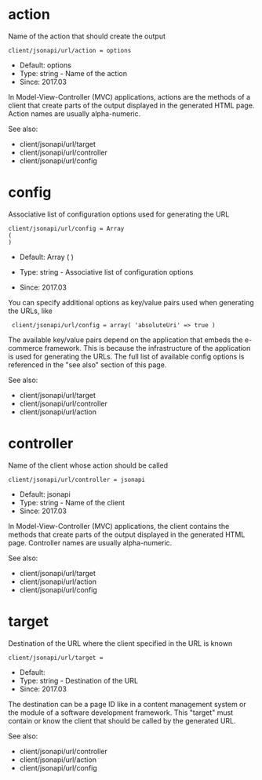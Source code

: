 
# action

Name of the action that should create the output

```
client/jsonapi/url/action = options
```

* Default: options
* Type: string - Name of the action
* Since: 2017.03

In Model-View-Controller (MVC) applications, actions are the methods of a
client that create parts of the output displayed in the generated HTML page.
Action names are usually alpha-numeric.

See also:

* client/jsonapi/url/target
* client/jsonapi/url/controller
* client/jsonapi/url/config

# config

Associative list of configuration options used for generating the URL

```
client/jsonapi/url/config = Array
(
)
```

* Default: Array
(
)

* Type: string - Associative list of configuration options
* Since: 2017.03

You can specify additional options as key/value pairs used when generating
the URLs, like

```
 client/jsonapi/url/config = array( 'absoluteUri' => true )
```

The available key/value pairs depend on the application that embeds the e-commerce
framework. This is because the infrastructure of the application is used for
generating the URLs. The full list of available config options is referenced
in the "see also" section of this page.

See also:

* client/jsonapi/url/target
* client/jsonapi/url/controller
* client/jsonapi/url/action

# controller

Name of the client whose action should be called

```
client/jsonapi/url/controller = jsonapi
```

* Default: jsonapi
* Type: string - Name of the client
* Since: 2017.03

In Model-View-Controller (MVC) applications, the client contains the methods
that create parts of the output displayed in the generated HTML page. Controller
names are usually alpha-numeric.

See also:

* client/jsonapi/url/target
* client/jsonapi/url/action
* client/jsonapi/url/config

# target

Destination of the URL where the client specified in the URL is known

```
client/jsonapi/url/target = 
```

* Default: 
* Type: string - Destination of the URL
* Since: 2017.03

The destination can be a page ID like in a content management system or the
module of a software development framework. This "target" must contain or know
the client that should be called by the generated URL.

See also:

* client/jsonapi/url/controller
* client/jsonapi/url/action
* client/jsonapi/url/config